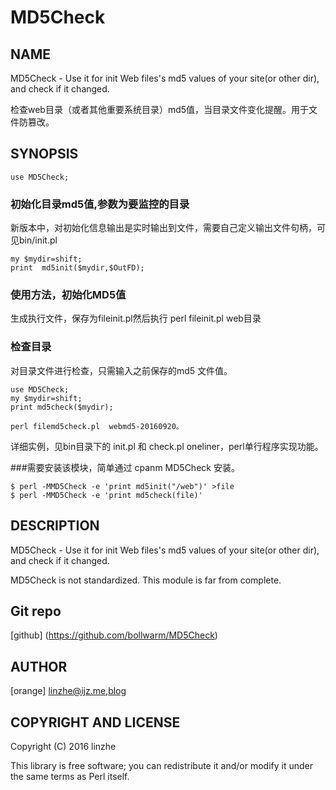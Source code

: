 # MD5Check

## NAME
 
MD5Check - Use it for init Web files's md5 values of your site(or other dir), and check if it changed.

检查web目录（或者其他重要系统目录）md5值，当目录文件变化提醒。用于文件防篡改。 
 
## SYNOPSIS
 
    use MD5Check;
 
### 初始化目录md5值,参数为要监控的目录 

新版本中，对初始化信息输出是实时输出到文件，需要自己定义输出文件句柄，可见bin/init.pl
 
    my $mydir=shift;
    print  md5init($mydir,$OutFD);


### 使用方法，初始化MD5值 

   生成执行文件，保存为fileinit.pl然后执行 perl fileinit.pl web目录

### 检查目录

   对目录文件进行检查，只需输入之前保存的md5 文件值。

    use MD5Check;
    my $mydir=shift; 
    print md5check($mydir);

    perl filemd5check.pl  webmd5-20160920。

  详细实例，见bin目录下的 init.pl 和 check.pl
  oneliner，perl单行程序实现功能。

###需要安装该模块，简单通过 cpanm MD5Check 安装。

    $ perl -MMD5Check -e 'print md5init("/web")' >file
    $ perl -MMD5Check -e 'print md5check(file)'
 
##  DESCRIPTION
 
 MD5Check - Use it for init Web files's md5 values of your site(or other dir), and check if it changed.
 
 MD5Check is not standardized. This module is far from complete.
     
## Git repo
 
[github] (https://github.com/bollwarm/MD5Check)
 
##  AUTHOR
 
[orange] <linzhe@ijz.me>,[blog](http://ijz.me)
 
## COPYRIGHT AND LICENSE
 
Copyright (C) 2016 linzhe
 
This library is free software; you can redistribute it and/or modify
it under the same terms as Perl itself.
